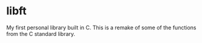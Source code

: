 # libft
My first personal library built in C. This is a remake of some of the functions from the C standard library.
